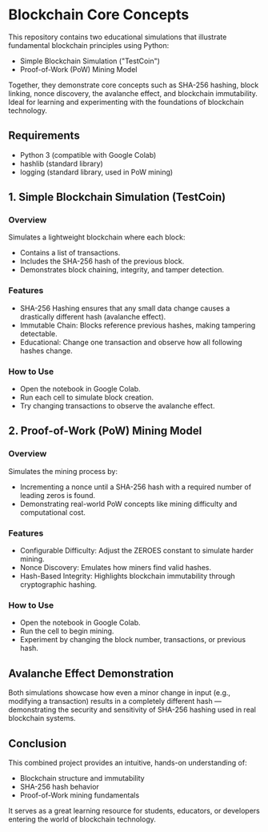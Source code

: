 # Blockchain Core Concepts
This repository contains two educational simulations that illustrate fundamental blockchain principles using Python:
- Simple Blockchain Simulation ("TestCoin")
- Proof-of-Work (PoW) Mining Model

Together, they demonstrate core concepts such as SHA-256 hashing, block linking, nonce discovery, the avalanche effect, and blockchain immutability. Ideal for learning and experimenting with the foundations of blockchain technology.
##  Requirements
- Python 3 (compatible with Google Colab)
- hashlib (standard library)
- logging (standard library, used in PoW mining)
## 1. Simple Blockchain Simulation (TestCoin)
### Overview
Simulates a lightweight blockchain where each block:
- Contains a list of transactions.
- Includes the SHA-256 hash of the previous block.
- Demonstrates block chaining, integrity, and tamper detection.
### Features
- SHA-256 Hashing ensures that any small data change causes a drastically different hash (avalanche effect).
- Immutable Chain: Blocks reference previous hashes, making tampering detectable.
- Educational: Change one transaction and observe how all following hashes change.
### How to Use
- Open the notebook in Google Colab.
- Run each cell to simulate block creation.
- Try changing transactions to observe the avalanche effect.
## 2. Proof-of-Work (PoW) Mining Model
### Overview
Simulates the mining process by:
- Incrementing a nonce until a SHA-256 hash with a required number of leading zeros is found.
- Demonstrating real-world PoW concepts like mining difficulty and computational cost.
### Features
- Configurable Difficulty: Adjust the ZEROES constant to simulate harder mining.
- Nonce Discovery: Emulates how miners find valid hashes.
- Hash-Based Integrity: Highlights blockchain immutability through cryptographic hashing.
### How to Use
- Open the notebook in Google Colab.
- Run the cell to begin mining.
- Experiment by changing the block number, transactions, or previous hash.
## Avalanche Effect Demonstration
Both simulations showcase how even a minor change in input (e.g., modifying a transaction) results in a completely different hash — demonstrating the security and sensitivity of SHA-256 hashing used in real blockchain systems.
## Conclusion
This combined project provides an intuitive, hands-on understanding of:
- Blockchain structure and immutability
- SHA-256 hash behavior
- Proof-of-Work mining fundamentals

It serves as a great learning resource for students, educators, or developers entering the world of blockchain technology.
